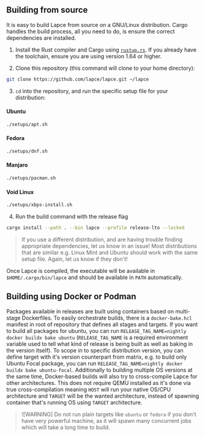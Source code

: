 ## Building from source

It is easy to build Lapce from source on a GNU/Linux distribution. Cargo handles the build process, all you need to do, is ensure the correct dependencies are installed.

1. Install the Rust compiler and Cargo using [`rustup.rs`](https://rustup.rs/). If you already have the toolchain, ensure you are using version 1.64 or higher.

2. Clone this repository (this command will clone to your home directory):
```sh
git clone https://github.com/lapce/lapce.git ~/lapce
```

3. `cd` into the repository, and run the specific setup file for your distribution:

#### Ubuntu
```sh
./setups/apt.sh
```
#### Fedora
```sh
./setups/dnf.sh
```
#### Manjaro
```sh
./setups/pacman.sh
```
#### Void Linux
```sh
./setups/xbps-install.sh
```

4. Run the build command with the release flag
```sh
cargo install --path . --bin lapce --profile release-lto --locked
```

> If you use a different distribution, and are having trouble finding appropriate dependencies, let us know in an issue! Most distributions that are similar e.g. Linux Mint and Ubuntu should work with the same setup file. Again, let us know if they don't!

Once Lapce is compiled, the executable will be available in `$HOME/.cargo/bin/lapce` and should be available in `PATH` automatically.

## Building using Docker or Podman

Packages available in releases are built using containers based on multi-stage Dockerfiles. To easily orchestrate builds, there is a `docker-bake.hcl` manifest in root of repository that defines all stages and targets.
If you want to build all packages for ubuntu, you can run `RELEASE_TAG_NAME=nightly docker buildx bake ubuntu` (`RELEASE_TAG_NAME` is a required environment variable used to tell what kind of release is being built as well as baking in the version itself).
To scope in to specific distribution version, you can define target with it's version counterpart from matrix, e.g. to build only Ubuntu Focal package, you can run `RELEASE_TAG_NAME=nightly docker buildx bake ubuntu-focal`.
Additionally to building multiple OS versions at the same time, Docker-based builds will also try to cross-compile Lapce for other architectures.
This does not require QEMU installed as it's done via true cross-compilation meaning `HOST` will run your native OS/CPU architecture and `TARGET` will be the wanted architecture, instead of spawning container that's running OS using `TARGET` architecture.

> ![WARNING]
> Do not run plain targets like `ubuntu` or `fedora` if you don't have very powerful machine, as it will spawn many concurrent jobs
> which will take a long time to build.
